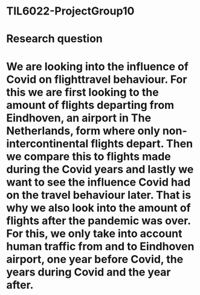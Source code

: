 # TIL6022-ProjectGroup10

# Research question

# We are looking into the influence of Covid on flighttravel behaviour. For this we are first looking to the amount of flights departing from Eindhoven, an airport in The Netherlands, form where only non-intercontinental flights depart. Then we compare this to flights made during the Covid years and lastly we want to see the influence Covid had on the travel behaviour later. That is why we also look into the amount of flights after the pandemic was over. For this, we only take into account human traffic from and to Eindhoven airport, one year before Covid, the years during Covid and the year after.
